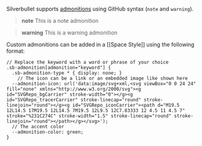 Silverbullet supports [admonitions](https://github.com/community/community/discussions/16925) using GitHub syntax (`note` and `warning`).

> **note** This is a
> note admonition

> **warning** This is a
> warning admonition

Custom admonitions can be added in a [[Space Style]] using the following format:

```space-style
// Replace the keyword with a word or phrase of your choice
.sb-admonition[admonition="keyword"] {
  .sb-admonition-type * { display: none; }
    // The icon can be a link or an embedded image like shown here
  --admonition-icon: url('data:image/svg+xml,<svg viewBox="0 0 24 24" fill="none" xmlns="http://www.w3.org/2000/svg"><g id="SVGRepo_bgCarrier" stroke-width="0"></g><g id="SVGRepo_tracerCarrier" stroke-linecap="round" stroke-linejoin="round"></g><g id="SVGRepo_iconCarrier"><path d="M19.5 12L14.5 17M19.5 12L14.5 7M19.5 12L9.5 12C7.83333 12 4.5 11 4.5 7" stroke="%231C274C" stroke-width="1.5" stroke-linecap="round" stroke-linejoin="round"></path></g></svg>'); 
  // The accent color
  --admonition-color: green;
}
```
